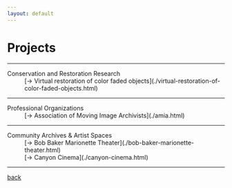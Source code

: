 ```yaml
---
layout: default
---
```


# Projects

***

<dl>
<dt>Conservation and Restoration Research</dt> 
<dd> [-> Virtual restoration of color faded objects](./virtual-restoration-of-color-faded-objects.html) </dd>
</dl>

***

<dl>
<dt>Professional Organizations</dt> 
<dd> [-> Association of Moving Image Archivists](./amia.html) </dd>
</dl>

***

<dl>
<dt>Community Archives & Artist Spaces</dt> 
<dd> [-> Bob Baker Marionette Theater](./bob-baker-marionette-theater.html) </dd>
<dd> [-> Canyon Cinema](./canyon-cinema.html) </dd>
</dl>

***

[back](./)


